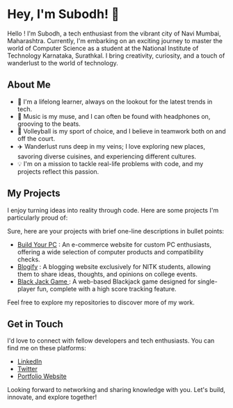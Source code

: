
# Hey, I'm Subodh! 🌟

Hello ! I'm Subodh, a tech enthusiast from the vibrant city of Navi Mumbai, Maharashtra. Currently, I'm embarking on an exciting journey to master the world of Computer Science as a student at the National Institute of Technology Karnataka, Surathkal. I bring creativity, curiosity, and a touch of wanderlust to the world of technology.

## About Me

- 🌱 I'm a lifelong learner, always on the lookout for the latest trends in tech.
- 🎵 Music is my muse, and I can often be found with headphones on, grooving to the beats.
- 🏐 Volleyball is my sport of choice, and I believe in teamwork both on and off the court.
- ✈️ Wanderlust runs deep in my veins; I love exploring new places, savoring diverse cuisines, and experiencing different cultures.
- 💡 I'm on a mission to tackle real-life problems with code, and my projects reflect this passion.

## My Projects

I enjoy turning ideas into reality through code. Here are some projects I'm particularly proud of:


Sure, here are your projects with brief one-line descriptions in bullet points:

- [Build Your PC](https://github.com/iambotcoder/BuildYourPC) : An e-commerce website for custom PC enthusiasts, offering a wide selection of computer products and compatibility checks.
- [Blogify](https://github.com/iambotcoder/Blogify) : A blogging website exclusively for NITK students, allowing them to share ideas, thoughts, and opinions on college events.
- [Black Jack Game ](https://github.com/iambotcoder/Black-Jack-Game) : A web-based Blackjack game designed for single-player fun, complete with a high score tracking feature.

Feel free to explore my repositories to discover more of my work.

## Get in Touch

I'd love to connect with fellow developers and tech enthusiasts. You can find me on these platforms:

- [LinkedIn](https://www.linkedin.com/in/yourprofile)
- [Twitter](https://twitter.com/yourusername)
- [Portfolio Website](https://yourwebsite.com)

Looking forward to networking and sharing knowledge with you. Let's build, innovate, and explore together!

